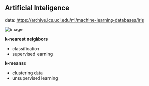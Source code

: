
## Artificial Inteligence

data: https://archive.ics.uci.edu/ml/machine-learning-databases/iris

![image](https://cdn-images-1.medium.com/max/1600/1*AZMDyaifxGVdwTV-1BN7kA.png)

**k-nearest neighbors**
- classification
- supervised learning 

**k-means**s
- clustering data
- unsupervised learning 

